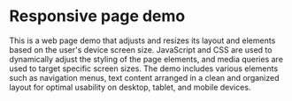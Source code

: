 # Responsive page demo

This is a web page demo that adjusts and resizes its layout and elements based on the user's device screen size. JavaScript and CSS are used to dynamically adjust the styling of the page elements, and media queries are used to target specific screen sizes. The demo includes various elements such as navigation menus, text content arranged in a clean and organized layout for optimal usability on desktop, tablet, and mobile devices.
